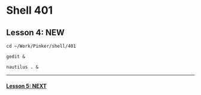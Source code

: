 # Shell 401
## Lesson 4: NEW

`cd ~/Work/Pinker/shell/401`

`gedit &`

`nautilus . &`
___



#### [Lesson 5: NEXT](https://github.com/inkVerb/pinker/blob/master/401-shell/Lesson-05.md)
